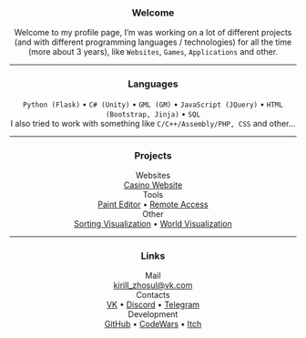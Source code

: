 <h3 align="center">Welcome</h3>
<p align="center">
  Welcome to my profile page, I’m was working on a lot of different projects (and with different programming languages / technologies) for all the time (more about 3 years), like <code>Websites</code>, <code>Games</code>, <code>Applications</code> and other.<br>

</p>
<hr>
<h3 align="center">Languages</h3>
<p align="center">
<code>Python (Flask)</code> • <code>C# (Unity)</code> • <code>GML (GM)</code> • <code>JavaScript (JQuery)</code> • <code>HTML (Bootstrap, Jinja)</code> • <code>SQL</code><br>
I also tried to work with something like <code>C/C++/Assembly/PHP, CSS</code> and other...
</p>

<hr>

<h3 align="center">Projects</h3>
<p align="center">
  <div align="center">
    Websites<br>
    <a href="https://github.com/kirillzhosul/web-casino">Casino Website</a>
  </div>
  <div align="center">
    Tools<br>
    <a href="https://github.com/kirillzhosul/gamemaker-paint-editor">Paint Editor</a> • <a href="https://github.com/kirillzhosul/python-remote-access">Remote Access</a>
  </div>
  <div align="center">
    Other<br>
    <a href="https://github.com/kirillzhosul/gamemaker-sorting-visualization">Sorting Visualization</a> • <a href="https://github.com/kirillzhosul/gamemaker-world-generation">World Visualization</a>
  </div>
</p>

<hr>
<h3 align="center">Links</h3>
<p align="center">
  Mail<br>
  <a href="mailto: kirill_zhosul@vk.com">kirill_zhosul@vk.com</a><br>
  Contacts<br>
  <a href="https://vk.com/kirillzhosul">VK</a> •
  <a href="https://discordapp.com/users/636928558203273216/">Discord</a> •
  <a href="https://t.me/kirillzhosul">Telegram</a><br>
  Development<br>
  <a href="https://github.com/kirillzhosul">GitHub</a> •
  <a href="https://www.codewars.com/users/Kirill%20Zhosu">CodeWars</a> •
  <a href="https://kirillzhosul.itch.io/">Itch</a>
</p>
